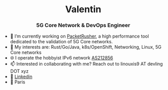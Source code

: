 <h1 align="center">Valentin</h1>
<h3 align="center">5G Core Network & DevOps Engineer</h3>

- 🔭 I’m currently working on [PacketRusher](https://github.com/HewlettPackard/PacketRusher), a high performance tool dedicated to the validation of 5G Core networks.
- 🌱 My interests are: Rust/Go/Java, k8s/OpenShift, Networking, Linux, 5G Core networks
- 🌐 I operate the hobbyist IPv6 network [AS212856](https://bgp.he.net/AS212856)
- 📫 Interested in collaborating with me? Reach out to linouxis9 AT devling DOT xyz
- 📎 [Linkedin](https://www.linkedin.com/in/valentin-d-emmanuele/)
- 📍 Paris
